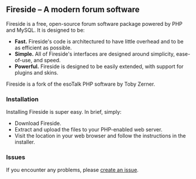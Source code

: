 ## Fireside – A modern forum software

Fireside is a free, open-source forum software package powered by PHP and MySQL. It is designed to be:

 - **Fast.** Fireside's code is architectured to have little overhead and to be as efficient as possible.
 - **Simple.** All of Fireside's interfaces are designed around simplicity, ease-of-use, and speed.
 - **Powerful.** Fireside is designed to be easily extended, with support for plugins and skins.

Fireside is a fork of the esoTalk PHP software by Toby Zerner.

### Installation

Installing Fireside is super easy. In brief, simply:

- Download Fireside.
- Extract and upload the files to your PHP-enabled web server.
- Visit the location in your web browser and follow the instructions in the installer.

### Issues

If you encounter any problems, please [create an issue](https://github.com/jsonnull/fireside/issues).
